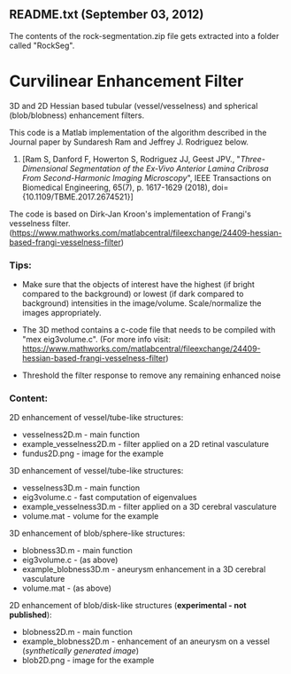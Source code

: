 
README.txt  (September 03, 2012)
--------------------------

The contents of the rock-segmentation.zip file gets extracted into a folder called "RockSeg".

# Curvilinear Enhancement Filter
3D and 2D Hessian based tubular (vessel/vesselness) and spherical (blob/blobness) enhancement filters.

This code is a Matlab implementation of the algorithm described in the Journal paper by Sundaresh Ram and Jeffrey J. Rodriguez below.

1. [Ram S, Danford F, Howerton S, Rodriguez JJ, Geest JPV., "*Three-Dimensional Segmentation of the Ex-Vivo Anterior Lamina Cribrosa From Second-Harmonic Imaging Microscopy*", IEEE Transactions on Biomedical Engineering, 65(7), p. 1617-1629 (2018), doi={10.1109/TBME.2017.2674521}]


The code is based on Dirk-Jan Kroon's implementation of Frangi's vesselness filter. (https://www.mathworks.com/matlabcentral/fileexchange/24409-hessian-based-frangi-vesselness-filter)

### Tips:

* Make sure that the objects of interest have the highest (if bright compared to the background) or lowest (if dark compared to background) intensities in the image/volume. Scale/normalize the images appropriately.

* The 3D method contains a c-code file that needs to be compiled with "mex eig3volume.c". (For more info visit: https://www.mathworks.com/matlabcentral/fileexchange/24409-hessian-based-frangi-vesselness-filter)

* Threshold the filter response to remove any remaining enhanced noise

### Content:

2D enhancement of vessel/tube-like structures:

 * vesselness2D.m - main function
 * example_vesselness2D.m - filter applied on a 2D retinal vasculature
 * fundus2D.png - image for the example
 
3D enhancement of vessel/tube-like structures:

 * vesselness3D.m - main function
 * eig3volume.c - fast computation of eigenvalues
 * example_vesselness3D.m - filter applied on a 3D cerebral vasculature
 * volume.mat - volume for the example
 
3D enhancement of blob/sphere-like structures:

 * blobness3D.m - main function
 * eig3volume.c - (as above)
 * example_blobness3D.m - aneurysm enhancement in a 3D cerebral vasculature
 * volume.mat - (as above)
 
 2D enhancement of blob/disk-like structures (**experimental - not published**):

 * blobness2D.m - main function
 * example_blobness2D.m - enhancement of an aneurysm on a vessel (*synthetically generated image*)
 * blob2D.png - image for the example
  
